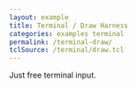 ```yaml
---
layout: example
title: Terminal / Draw Harness
categories: examples terminal
permalink: /terminal-draw/
tclSource: /terminal/draw.tcl
---
```


Just free terminal input.
